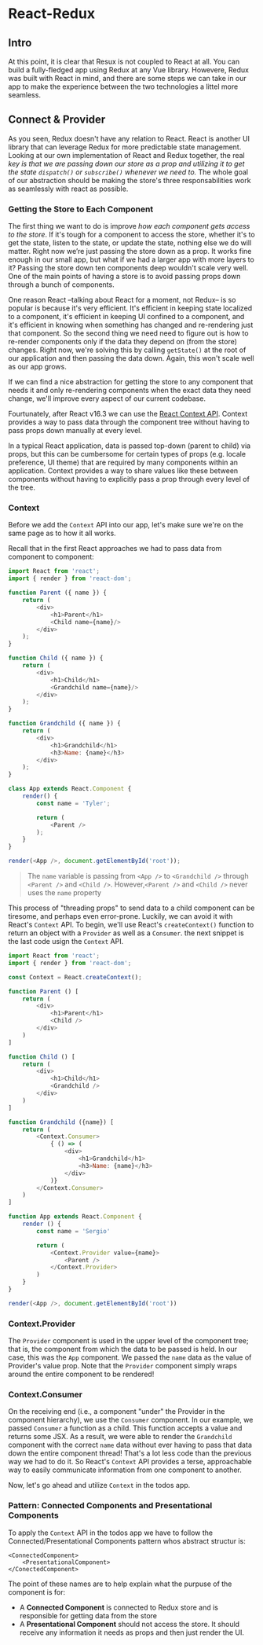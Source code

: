 React-Redux
===========

Intro
-----

At this point, it is clear that Resux is not coupled to React at all. You can build a fully-fledged app using Redux at any Vue library. Howevere, Redux was built with React in mind, and there are some steps we can take in our app to make the experience between the two technologies a littel more seamless.

Connect & Provider
------------------

As you seen, Redux doesn't have any relation to React. React is another UI library that can leverage Redux for more predictable state management. Looking at our own implementation of React and Redux together, the real _key is that we are passing down our store as a prop and utilizing it to get the state `dispatch()` or `subscribe()` whenever we need to._ The whole goal of our abstraction should be making the store's three responsabilities work as seamlessly with react as possible.

### Getting the Store to Each Component
The first thing we want to do is improve _how each component gets access to the store_. If it's tough for a component to access the store, whether it's to get the state, listen to the state, or update the state, nothing else we do will matter. Right now we’re just passing the store down as a prop. It works fine enough in our small app, but what if we had a larger app with more layers to it? Passing the store down ten components deep wouldn't scale very well. One of the main points of having a store is to avoid passing props down through a bunch of components.

One reason React –talking about React for a moment, not Redux– is so popular is because it's very efficient. It's efficient in keeping state localized to a component, it's efficient in keeping UI confined to a component, and it's efficient in knowing when something has changed and re-rendering just that component. So the second thing we need need to figure out is how to re-render components only if the data they depend on (from the store) changes. Right now, we're solving this by calling `getState()` at the root of our application and then passing the data down. Again, this won't scale well as our app grows.

If we can find a nice abstraction for getting the store to any component that needs it and only re-rendering components when the exact data they need change, we'll improve every aspect of our current codebase.

Fourtunately, after React v16.3 we can use the [React Context API](https://reactjs.org/docs/context.html). Context provides a way to pass data through the component tree without having to pass props down manually at every level.

In a typical React application, data is passed top-down (parent to child) via props, but this can be cumbersome for certain types of props (e.g. locale preference, UI theme) that are required by many components within an application. Context provides a way to share values like these between components without having to explicitly pass a prop through every level of the tree.

### Context
Before we add the `Context` API into our app, let's make sure we're on the same page as to how it all works.

Recall that in the first React approaches we had to pass data from component to component:

```js
import React from 'react';
import { render } from 'react-dom';

function Parent ({ name }) {
    return (
        <div>
            <h1>Parent</h1>
            <Child name={name}/>
        </div>
    );
}

function Child ({ name }) {
    return (
        <div>
            <h1>Child</h1>
            <Grandchild name={name}/>
        </div>
    );
}

function Grandchild ({ name }) {
    return (
        <div>
            <h1>Grandchild</h1>
            <h3>Name: {name}</h3>
        </div>
    );
}

class App extends React.Component {
    render() {
        const name = 'Tyler';

        return (
            <Parent />
        );
    }
}

render(<App />, document.getElementById('root'));
```
> The `name` variable is passing from `<App />` to `<Grandchild />` through `<Parent />` and `<Child />`. However,`<Parent />` and `<Child />` never uses the `name` property

This process of "threading props" to send data to a child component can be tiresome, and perhaps even error-prone. Luckily, we can avoid it with React's `Context` API. To begin, we'll use React's `createContext()` function to return an object with a `Provider` as well as a `Consumer`. the next snippet is the last code usign the `Context` API.

```js
import React from 'react';
import { render } from 'react-dom';

const Context = React.createContext();

function Parent () [
    return (
        <div>
            <h1>Parent</h1>
            <Child />
        </div>
    )
]

function Child () [
    return (
        <div>
            <h1>Child</h1>
            <Grandchild />
        </div>
    )
]

function Grandchild ({name}) [
    return (
        <Context.Consumer>
            { () => (
                <div>
                    <h1>Grandchild</h1>
                    <h3>Name: {name}</h3>
                </div>
            )}
        </Context.Consumer>
    )
]

function App extends React.Component {
    render () {
        const name = 'Sergio'

        return (
            <Context.Provider value={name}>
                <Parent />
            </Context.Provider>
        )
    }
}

render(<App />, document.getElementById('root'))
```

### Context.Provider
The `Provider` component is used in the upper level of the component tree; that is, the component from which the data to be passed is held. In our case, this was the `App` component. We passed the `name` data as the value of Provider's value prop. Note that the `Provider` component simply wraps around the entire component to be rendered!

### Context.Consumer
On the receiving end (i.e., a component "under" the Provider in the component hierarchy), we use the `Consumer` component. In our example, we passed `Consumer` a function as a child. This function accepts a value and returns some JSX. As a result, we were able to render the `Grandchild` component with the correct `name` data without ever having to pass that data down the entire component thread! That's a lot less code than the previous way we had to do it. So React's `Context` API provides a terse, approachable way to easily communicate information from one component to another.

Now, let's go ahead and utilize `Context` in the todos app.

### Pattern: Connected Components and Presentational Components

To apply the `Context` API in the todos app we have to follow the Connected/Presentational Components pattern whos abstract structur is:

    <ConnectedComponent>
        <PresentationalComponent>
    </ConectedComponent>

The point of these names are to help explain what the purpuse of the component is for:

- A **Connected Component** is connected to Redux store and is responsible for getting data from the store
- A **Presentational Component** should not access the store. It should receive any information it needs as props and then just render the UI.

